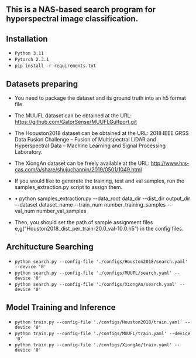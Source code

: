 ## This is a NAS-based search program for hyperspectral image classification.

## Installation

-   `Python 3.11`
-   `Pytorch 2.3.1`
-   `pip install -r requirements.txt`

## Datasets preparing

- You need to package the dataset and its ground truth into an h5 format file.
- The MUUFL dataset can be obtained at the URL: https://github.com/GatorSense/MUUFLGulfport.git

- The Hoouston2018 dataset can be obtained at the URL: 2018 IEEE GRSS Data Fusion Challenge – Fusion of Multispectral LiDAR and Hyperspectral Data – Machine Learning and Signal Processing Laboratory.

- The XiongAn dataset can be freely available at the URL: http://www.hrs-cas.com/a/share/shujuchanpin/2019/0501/1049.html

- If you would like to generate the training, test and val samples, run the samples_extraction.py script to assign them.
- •	python samples_extraction.py --data_root data_dir --dist_dir output_dir --dataset dataset_name --train_num number_training_samples --val_num number_val_samples

- Then, you should set the path of sample assignment files e,g("Houston2018_dist_per_train-20.0_val-10.0.h5") in the config files.


## Architucture Searching

-   `python search.py --config-file './configs/Houston2018/search.yaml' --device '0'`
-   `python search.py --config-file './configs/MUUFL/search.yaml' --device '0'`
-   `python search.py --config-file './configs/XiongAn/search.yaml' --device '0'`

## Model Training and Inference

-   `python train.py --config-file './configs/Houston2018/train.yaml' --device '0'`
-   `python train.py --config-file './configs/MUUFL/train.yaml' --device '0'`
-   `python train.py --config-file './configs/XiongAn/train.yaml' --device '0'`
